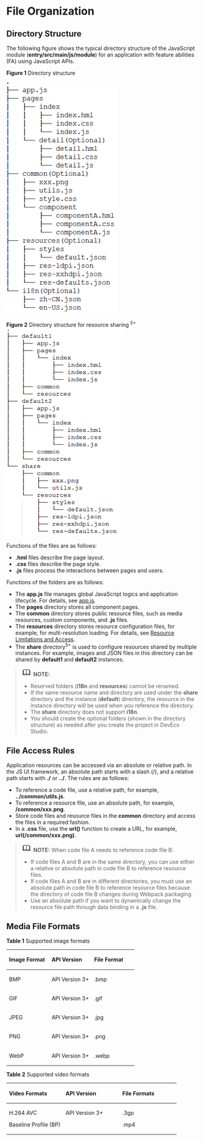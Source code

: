 # File Organization<a name="EN-US_TOPIC_0000001127125012"></a>

## Directory Structure<a name="section119431650182015"></a>

The following figure shows the typical directory structure of the JavaScript module \(**entry/src/main/js/module**\) for an application with feature abilities \(FA\) using JavaScript APIs.

**Figure  1**  Directory structure<a name="fig72881050193012"></a>  


![](figures/unnaming-(1).png)

**Figure  2**  Directory structure for resource sharing  <sup>5+</sup><a name="fig103221917162010"></a>  
![](figures/directory-structure-for-resource-sharing-5+.png "directory-structure-for-resource-sharing-5+")

Functions of the files are as follows:

-   **.hml**  files describe the page layout.
-   **.css**  files describe the page style.
-   **.js**  files process the interactions between pages and users.

Functions of the folders are as follows:

-   The  **app.js**  file manages global JavaScript logics and application lifecycle. For details, see  [app.js](js-framework-js-file.md).
-   The  **pages**  directory stores all component pages.
-   The  **common**  directory stores public resource files, such as media resources, custom components,  and  **.js**  files.
-   The  **resources**  directory stores resource configuration files, for example, for multi-resolution loading. For details, see  [Resource Limitations and Access](js-framework-resource-restriction.md).
-   The  **share**  directory<sup>5+</sup>  is used to configure resources shared by multiple instances. For example, images and JSON files in this directory can be shared by  **default1**  and  **default2**  instances.

>![](../../public_sys-resources/icon-note.gif) **NOTE:** 
>-   Reserved folders \(**i18n**  and  **resources**\) cannot be renamed.
>-   If the same resource name and directory are used under the  **share**  directory and the instance \(**default**\) directory, the resource in the instance directory will be used when you reference the directory.
>-   The  **share**  directory does not support  **i18n**.
>-   You should create the optional folders \(shown in the directory structure\) as needed after you create the project in DevEco Studio.

## File Access Rules<a name="section6620355202117"></a>

Application resources can be accessed via an absolute or relative path. In the JS UI framework, an absolute path starts with a slash \(/\), and a relative path starts with  **./**  or  **../**. The rules are as follows:

-   To reference a code file, use a relative path, for example,  **../common/utils.js**.
-   To reference a resource file, use an absolute path, for example,  **/common/xxx.png**.
-   Store code files and resource files in the  **common**  directory and access the files in a required fashion.
-   In a  **.css**  file, use the  **url\(\)**  function to create a URL, for example,  **url\(/common/xxx.png\)**.

>![](../../public_sys-resources/icon-note.gif) **NOTE:** 
>When code file A needs to reference code file B:
>-   If code files A and B are in the same directory, you can use either a relative or absolute path in code file B to reference resource files.
>-   If code files A and B are in different directories, you must use an absolute path in code file B to reference resource files because the directory of code file B changes during Webpack packaging.
>-   Use an absolute path if you want to dynamically change the resource file path through data binding in a  **.js**  file.

## Media File Formats<a name="section79731562617"></a>

**Table  1**  Supported image formats

<a name="table59058237819"></a>
<table><thead align="left"><tr id="row890542312811"><th class="cellrowborder" valign="top" width="33.33333333333333%" id="mcps1.2.4.1.1"><p id="p1290662316815"><a name="p1290662316815"></a><a name="p1290662316815"></a>Image Format</p>
</th>
<th class="cellrowborder" valign="top" width="33.33333333333333%" id="mcps1.2.4.1.2"><p id="p390618231583"><a name="p390618231583"></a><a name="p390618231583"></a>API Version</p>
</th>
<th class="cellrowborder" valign="top" width="33.33333333333333%" id="mcps1.2.4.1.3"><p id="p12906623088"><a name="p12906623088"></a><a name="p12906623088"></a>File Format</p>
</th>
</tr>
</thead>
<tbody><tr id="row49065231788"><td class="cellrowborder" valign="top" width="33.33333333333333%" headers="mcps1.2.4.1.1 "><p id="p10906112316811"><a name="p10906112316811"></a><a name="p10906112316811"></a>BMP</p>
</td>
<td class="cellrowborder" valign="top" width="33.33333333333333%" headers="mcps1.2.4.1.2 "><p id="p139066231811"><a name="p139066231811"></a><a name="p139066231811"></a>API Version 3+</p>
</td>
<td class="cellrowborder" valign="top" width="33.33333333333333%" headers="mcps1.2.4.1.3 "><p id="p590619232813"><a name="p590619232813"></a><a name="p590619232813"></a>.bmp</p>
</td>
</tr>
<tr id="row1690615234816"><td class="cellrowborder" valign="top" width="33.33333333333333%" headers="mcps1.2.4.1.1 "><p id="p6906122313816"><a name="p6906122313816"></a><a name="p6906122313816"></a>GIF</p>
</td>
<td class="cellrowborder" valign="top" width="33.33333333333333%" headers="mcps1.2.4.1.2 "><p id="p1906152319810"><a name="p1906152319810"></a><a name="p1906152319810"></a>API Version 3+</p>
</td>
<td class="cellrowborder" valign="top" width="33.33333333333333%" headers="mcps1.2.4.1.3 "><p id="p290662317818"><a name="p290662317818"></a><a name="p290662317818"></a>.gif</p>
</td>
</tr>
<tr id="row5906823580"><td class="cellrowborder" valign="top" width="33.33333333333333%" headers="mcps1.2.4.1.1 "><p id="p109061423685"><a name="p109061423685"></a><a name="p109061423685"></a>JPEG</p>
</td>
<td class="cellrowborder" valign="top" width="33.33333333333333%" headers="mcps1.2.4.1.2 "><p id="p89064231083"><a name="p89064231083"></a><a name="p89064231083"></a>API Version 3+</p>
</td>
<td class="cellrowborder" valign="top" width="33.33333333333333%" headers="mcps1.2.4.1.3 "><p id="p109061723488"><a name="p109061723488"></a><a name="p109061723488"></a>.jpg</p>
</td>
</tr>
<tr id="row310155772112"><td class="cellrowborder" valign="top" width="33.33333333333333%" headers="mcps1.2.4.1.1 "><p id="p17101195717217"><a name="p17101195717217"></a><a name="p17101195717217"></a>PNG</p>
</td>
<td class="cellrowborder" valign="top" width="33.33333333333333%" headers="mcps1.2.4.1.2 "><p id="p10102195772114"><a name="p10102195772114"></a><a name="p10102195772114"></a>API Version 3+</p>
</td>
<td class="cellrowborder" valign="top" width="33.33333333333333%" headers="mcps1.2.4.1.3 "><p id="p161021157162120"><a name="p161021157162120"></a><a name="p161021157162120"></a>.png</p>
</td>
</tr>
<tr id="row942813247228"><td class="cellrowborder" valign="top" width="33.33333333333333%" headers="mcps1.2.4.1.1 "><p id="p6428152432218"><a name="p6428152432218"></a><a name="p6428152432218"></a>WebP</p>
</td>
<td class="cellrowborder" valign="top" width="33.33333333333333%" headers="mcps1.2.4.1.2 "><p id="p342820248225"><a name="p342820248225"></a><a name="p342820248225"></a>API Version 3+</p>
</td>
<td class="cellrowborder" valign="top" width="33.33333333333333%" headers="mcps1.2.4.1.3 "><p id="p04281246226"><a name="p04281246226"></a><a name="p04281246226"></a>.webp</p>
</td>
</tr>
</tbody>
</table>

**Table  2**  Supported video formats

<a name="table31310367289"></a>
<table><thead align="left"><tr id="row713736152813"><th class="cellrowborder" valign="top" width="33.33333333333333%" id="mcps1.2.4.1.1"><p id="p11383616283"><a name="p11383616283"></a><a name="p11383616283"></a>Video Formats</p>
</th>
<th class="cellrowborder" valign="top" width="33.33333333333333%" id="mcps1.2.4.1.2"><p id="p513183616281"><a name="p513183616281"></a><a name="p513183616281"></a>API Version</p>
</th>
<th class="cellrowborder" valign="top" width="33.33333333333333%" id="mcps1.2.4.1.3"><p id="p91353619287"><a name="p91353619287"></a><a name="p91353619287"></a>File Formats</p>
</th>
</tr>
</thead>
<tbody><tr id="row1613136102817"><td class="cellrowborder" valign="top" width="33.33333333333333%" headers="mcps1.2.4.1.1 "><p id="p1713736192820"><a name="p1713736192820"></a><a name="p1713736192820"></a>H.264 AVC</p>
<p id="p181343620281"><a name="p181343620281"></a><a name="p181343620281"></a>Baseline Profile (BP)</p>
</td>
<td class="cellrowborder" valign="top" width="33.33333333333333%" headers="mcps1.2.4.1.2 "><p id="p5148365289"><a name="p5148365289"></a><a name="p5148365289"></a>API Version 3+</p>
</td>
<td class="cellrowborder" valign="top" width="33.33333333333333%" headers="mcps1.2.4.1.3 "><p id="p1014136162818"><a name="p1014136162818"></a><a name="p1014136162818"></a>.3gp</p>
<p id="p121418360288"><a name="p121418360288"></a><a name="p121418360288"></a>.mp4</p>
</td>
</tr>
</tbody>
</table>

